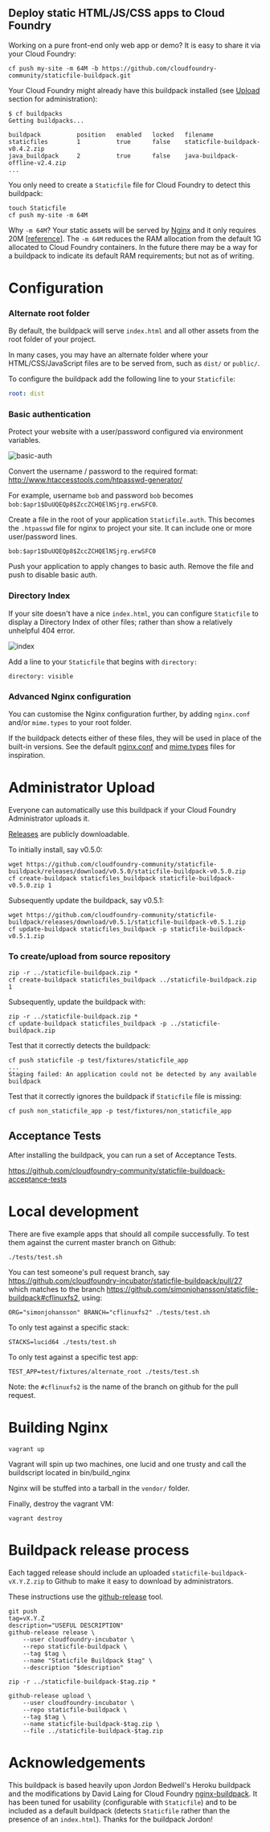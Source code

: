 Deploy static HTML/JS/CSS apps to Cloud Foundry
-----------------------------------------------

Working on a pure front-end only web app or demo? It is easy to share it via your Cloud Foundry:

```
cf push my-site -m 64M -b https://github.com/cloudfoundry-community/staticfile-buildpack.git
```

Your Cloud Foundry might already have this buildpack installed (see [Upload](#administrator-upload) section for administration):

```
$ cf buildpacks
Getting buildpacks...

buildpack          position   enabled   locked   filename
staticfiles        1          true      false    staticfile-buildpack-v0.4.2.zip
java_buildpack     2          true      false    java-buildpack-offline-v2.4.zip
...
```

You only need to create a `Staticfile` file for Cloud Foundry to detect this buildpack:

```
touch Staticfile
cf push my-site -m 64M
```

Why `-m 64M`? Your static assets will be served by [Nginx](http://nginx.com/) and it only requires 20M \[[reference](http://wiki.nginx.org/WhyUseIt)]. The `-m 64M` reduces the RAM allocation from the default 1G allocated to Cloud Foundry containers. In the future there may be a way for a buildpack to indicate its default RAM requirements; but not as of writing.

Configuration
=============

### Alternate root folder

By default, the buildpack will serve `index.html` and all other assets from the root folder of your project.

In many cases, you may have an alternate folder where your HTML/CSS/JavaScript files are to be served from, such as `dist/` or `public/`.

To configure the buildpack add the following line to your `Staticfile`:

```yaml
root: dist
```

### Basic authentication

Protect your website with a user/password configured via environment variables.

![basic-auth](http://cl.ly/image/13402a2d0R1i/basicauth.png)

Convert the username / password to the required format: http://www.htaccesstools.com/htpasswd-generator/

For example, username `bob` and password `bob` becomes `bob:$apr1$DuUQEQp8$ZccZCHQElNSjrg.erwSFC0`.

Create a file in the root of your application `Staticfile.auth`. This becomes the `.htpasswd` file for nginx to project your site. It can include one or more user/password lines.

```
bob:$apr1$DuUQEQp8$ZccZCHQElNSjrg.erwSFC0
```

Push your application to apply changes to basic auth. Remove the file and push to disable basic auth.

### Directory Index

If your site doesn't have a nice `index.html`, you can configure `Staticfile` to display a Directory Index of other files; rather than show a relatively unhelpful 404 error.

![index](http://cl.ly/image/2U2y121g000g/directory-index.png)

Add a line to your `Staticfile` that begins with `directory:`

```
directory: visible
```

### Advanced Nginx configuration

You can customise the Nginx configuration further, by adding `nginx.conf` and/or `mime.types` to your root folder.

If the buildpack detects either of these files, they will be used in place of the built-in versions. See the default [nginx.conf](https://github.com/cloudfoundry-incubator/staticfile-buildpack/blob/master/conf/nginx.conf) and [mime.types](https://github.com/cloudfoundry-incubator/staticfile-buildpack/blob/master/conf/nginx.conf) files for inspiration.

Administrator Upload
====================

Everyone can automatically use this buildpack if your Cloud Foundry Administrator uploads it.

[Releases](https://github.com/cloudfoundry-community/staticfile-buildpack/releases) are publicly downloadable.

To initially install, say v0.5.0:

```
wget https://github.com/cloudfoundry-community/staticfile-buildpack/releases/download/v0.5.0/staticfile-buildpack-v0.5.0.zip
cf create-buildpack staticfiles_buildpack staticfile-buildpack-v0.5.0.zip 1
```

Subsequently update the buildpack, say v0.5.1:

```
wget https://github.com/cloudfoundry-community/staticfile-buildpack/releases/download/v0.5.1/staticfile-buildpack-v0.5.1.zip
cf update-buildpack staticfiles_buildpack -p staticfile-buildpack-v0.5.1.zip
```

### To create/upload from source repository

```
zip -r ../staticfile-buildpack.zip *
cf create-buildpack staticfiles_buildpack ../staticfile-buildpack.zip 1
```

Subsequently, update the buildpack with:

```
zip -r ../staticfile-buildpack.zip *
cf update-buildpack staticfiles_buildpack -p ../staticfile-buildpack.zip
```

Test that it correctly detects the buildpack:

```
cf push staticfile -p test/fixtures/staticfile_app
...
Staging failed: An application could not be detected by any available buildpack
```

Test that it correctly ignores the buildpack if `Staticfile` file is missing:

```
cf push non_staticfile_app -p test/fixtures/non_staticfile_app
```

Acceptance Tests
----------------

After installing the buildpack, you can run a set of Acceptance Tests.

https://github.com/cloudfoundry-community/staticfile-buildpack-acceptance-tests

Local development
=================

There are five example apps that should all compile successfully. To test them against the current master branch on Github:

```
./tests/test.sh
```

You can test someone's pull request branch, say https://github.com/cloudfoundry-incubator/staticfile-buildpack/pull/27 which matches to the branch https://github.com/simonjohansson/staticfile-buildpack#cflinuxfs2, using:

```
ORG="simonjohansson" BRANCH="cflinuxfs2" ./tests/test.sh
```

To only test against a specific stack:

```
STACKS=lucid64 ./tests/test.sh
```

To only test against a specific test app:

```
TEST_APP=test/fixtures/alternate_root ./tests/test.sh
```

Note: the `#cflinuxfs2` is the name of the branch on github for the pull request.

Building Nginx
==============

```
vagrant up
```

Vagrant will spin up two machines, one lucid and one trusty and call the buildscript located in bin/build_nginx

Nginx will be stuffed into a tarball in the `vendor/` folder.

Finally, destroy the vagrant VM:

```
vagrant destroy
```

Buildpack release process
=========================

Each tagged release should include an uploaded `staticfile-buildpack-vX.Y.Z.zip` to Github to make it easy to download by administrators.

These instructions use the [github-release](https://github.com/aktau/github-release) tool.

```
git push
tag=vX.Y.Z
description="USEFUL DESCRIPTION"
github-release release \
    --user cloudfoundry-incubator \
    --repo staticfile-buildpack \
    --tag $tag \
    --name "Staticfile Buildpack $tag" \
    --description "$description"

zip -r ../staticfile-buildpack-$tag.zip *

github-release upload \
    --user cloudfoundry-incubator \
    --repo staticfile-buildpack \
    --tag $tag \
    --name staticfile-buildpack-$tag.zip \
    --file ../staticfile-buildpack-$tag.zip
```

Acknowledgements
================

This buildpack is based heavily upon Jordon Bedwell's Heroku buildpack and the modifications by David Laing for Cloud Foundry [nginx-buildpack](https://github.com/cloudfoundry-community/nginx-buildpack). It has been tuned for usability (configurable with `Staticfile`) and to be included as a default buildpack (detects `Staticfile` rather than the presence of an `index.html`). Thanks for the buildpack Jordon!
